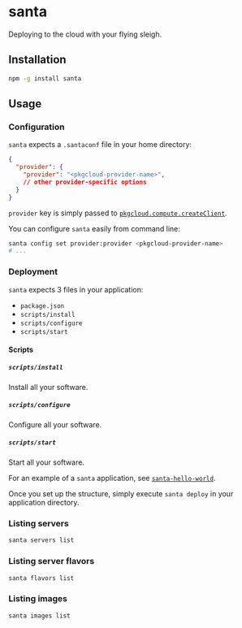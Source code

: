 # santa
Deploying to the cloud with your flying sleigh.

## Installation

```bash
npm -g install santa
```

## Usage

### Configuration
`santa` expects a `.santaconf` file in your home directory:

```json
{
  "provider": {
    "provider": "<pkgcloud-provider-name>",
    // other provider-specific options
  }
}
```

`provider` key is simply passed to [`pkgcloud.compute.createClient`](https://github.com/nodejitsu/pkgcloud#compute).

You can configure `santa` easily from command line:

```bash
santa config set provider:provider <pkgcloud-provider-name>
# ...
```

### Deployment
`santa` expects 3 files in your application:

  * `package.json`
  * `scripts/install`
  * `scripts/configure`
  * `scripts/start`

#### Scripts

##### `scripts/install`
Install all your software.

##### `scripts/configure`
Configure all your software.

##### `scripts/start`
Start all your software.

For an example of a `santa` application, see [`santa-hello-world`](https://github.com/vigour-io/santa-hello-world).

Once you set up the structure, simply execute `santa deploy` in your application
directory.

### Listing servers

```bash
santa servers list
```

### Listing server flavors

```bash
santa flavors list
```

### Listing images

```bash
santa images list
```
